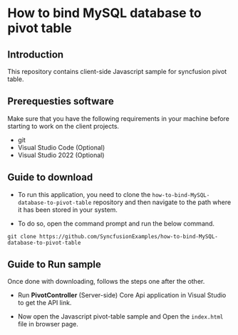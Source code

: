 # How to bind MySQL database to pivot table

## Introduction

This repository contains client-side Javascript sample for syncfusion pivot table.

## Prerequesties software

Make sure that you have the following requirements in your machine before starting to work on the client projects.

* git
* Visual Studio Code (Optional)
* Visual Studio 2022 (Optional)

## Guide to download 

* To run this application, you need to clone the `how-to-bind-MySQL-database-to-pivot-table` repository and then navigate to the path where it has been stored in your system.

* To do so, open the command prompt and run the below command.

```
git clone https://github.com/SyncfusionExamples/how-to-bind-MySQL-database-to-pivot-table

```
## Guide to Run sample

Once done with downloading, follows the steps one after the other.

* Run **PivotController** (Server-side) Core Api application in Visual Studio to get the API link.
 
* Now open the Javascript pivot-table sample and Open the `index.html` file in browser page.

